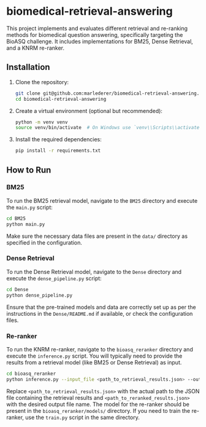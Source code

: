 # biomedical-retrieval-answering

This project implements and evaluates different retrieval and re-ranking methods for biomedical question answering, specifically targeting the BioASQ challenge. It includes implementations for BM25, Dense Retrieval, and a KNRM re-ranker.

## Installation

1.  Clone the repository:
    ```bash
    git clone git@github.com:marlederer/biomedical-retrieval-answering.git
    cd biomedical-retrieval-answering
    ```
2.  Create a virtual environment (optional but recommended):
    ```bash
    python -m venv venv
    source venv/bin/activate  # On Windows use `venv\\Scripts\\activate`
    ```
3.  Install the required dependencies:
    ```bash
    pip install -r requirements.txt
    ```

## How to Run

### BM25

To run the BM25 retrieval model, navigate to the `BM25` directory and execute the `main.py` script:

```bash
cd BM25
python main.py
```
Make sure the necessary data files are present in the `data/` directory as specified in the configuration.

### Dense Retrieval

To run the Dense Retrieval model, navigate to the `Dense` directory and execute the `dense_pipeline.py` script:

```bash
cd Dense
python dense_pipeline.py
```
Ensure that the pre-trained models and data are correctly set up as per the instructions in the `Dense/README.md` if available, or check the configuration files.

### Re-ranker

To run the KNRM re-ranker, navigate to the `bioasq_reranker` directory and execute the `inference.py` script. You will typically need to provide the results from a retrieval model (like BM25 or Dense Retrieval) as input.

```bash
cd bioasq_reranker
python inference.py --input_file <path_to_retrieval_results.json> --output_file <path_to_reranked_results.json>
```
Replace `<path_to_retrieval_results.json>` with the actual path to the JSON file containing the retrieval results and `<path_to_reranked_results.json>` with the desired output file name.
The model for the re-ranker should be present in the `bioasq_reranker/models/` directory. If you need to train the re-ranker, use the `train.py` script in the same directory.